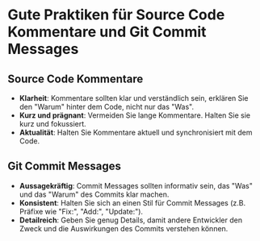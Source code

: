 # Gute Praktiken für Source Code Kommentare und Git Commit Messages

## Source Code Kommentare

- **Klarheit**: Kommentare sollten klar und verständlich sein, erklären Sie den "Warum" hinter dem Code, nicht nur das "Was".
- **Kurz und prägnant**: Vermeiden Sie lange Kommentare. Halten Sie sie kurz und fokussiert.
- **Aktualität**: Halten Sie Kommentare aktuell und synchronisiert mit dem Code.

## Git Commit Messages

- **Aussagekräftig**: Commit Messages sollten informativ sein, das "Was" und das "Warum" des Commits klar machen.
- **Konsistent**: Halten Sie sich an einen Stil für Commit Messages (z.B. Präfixe wie "Fix:", "Add:", "Update:").
- **Detailreich**: Geben Sie genug Details, damit andere Entwickler den Zweck und die Auswirkungen des Commits verstehen können.